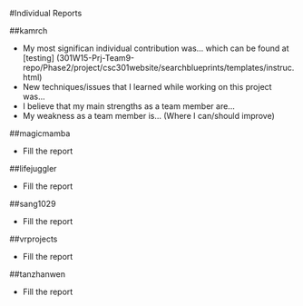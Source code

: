 #Individual Reports

##kamrch

* My most significan individual contribution was... which can be found at [testing] (301W15-Prj-Team9-repo/Phase2/project/csc301website/searchblueprints/templates/instruc.html)
* New techniques/issues that I learned while working on this project was...
* I believe that my main strengths as a team member are...
* My weakness as a team member is... (Where I can/should improve)


##magicmamba

* Fill the report

##lifejuggler

* Fill the report

##sang1029

* Fill the report

##vrprojects

* Fill the report

##tanzhanwen

* Fill the report

#
